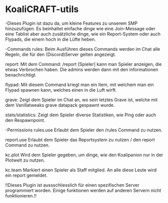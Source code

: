 # KoaliCRAFT-utils

-Dieses Plugin ist dazu da, um kleine Features zu unserem SMP hinzuzufügen. Es beinhaltet einfache dinge wie eine Join-Message oder eine Tablist aber auch zusätzliche dinge, wie ein Report-System oder auch Flypads, die einem hoch in die Lüfte heben.

-Commands
  rules:
    Beim Ausführen dieses Commands werden im Chat alle Regeln, die für den (Discord)Server gelten angezeigt.
    
  report:
      Mit dem Command: /report [Spieler] <Grund> kann man Spieler anzeigen, die etwas Verbrochen haben. Die admins werden dann mit den informationen benachrichtigt.
 
  flypad:
     Mit diesem Command kriegt man ein Item, mit welchem man ein Flypad spawnen kann, welches einen in die Luft wirft.
  
  grave:
    Zeigt dem Spieler im Chat an, wo sein letztes Grave ist, welche mit dem Vanillatweaks grave datapack gespawnt wurde.

  stats/statistics:
    Zeigt dem Spieler diverse Statistiken, wie Ping oder auch den Respawnpoint.

-Permissions
  rules.use
    Erlaubt dem Spieler den /rules Command zu nutzen.
 
  report.use
    Erlaubt dem Spieler das Reportsystem zu nutzen / den report Command zu nutzen.
 
  kc.plot
    Wird dem Spieler gegeben, um dinge, wie den Koalipanion nur in der Plotwelt zu nutzen.
 
  kc.team
    Markiert einen Spieler als Staff mitglied. An alle diese Leute wird ein report gemeldet.
 
!!Dieses Plugin ist aussschliesslich für einen spezifischen Server programmiert worden. Einige funktionen werden auf anderen Servern nicht funktionieren.!!
